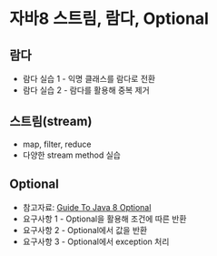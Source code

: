 # 자바8 스트림, 람다, Optional

## 람다
- 람다 실습 1 - 익명 클래스를 람다로 전환
- 람다 실습 2 - 람다를 활용해 중복 제거

## 스트림(stream)
- map, filter, reduce
- 다양한 stream method 실습

## Optional
- 참고자료: [Guide To Java 8 Optional](https://www.baeldung.com/java-optional)
- 요구사항 1 - Optional을 활용해 조건에 따른 반환
- 요구사항 2 - Optional에서 값을 반환
- 요구사항 3 - Optional에서 exception 처리
